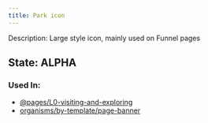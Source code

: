 ```yaml
---
title: Park icon
---
```

Description: Large style icon, mainly used on Funnel pages

## State: ALPHA

### Used In:
- [@pages/L0-visiting-and-exploring](/?p=pages-L0-visiting-and-exploring)
- [organisms/by-template/page-banner](/?p=organisms-page-banner)
